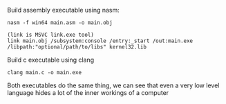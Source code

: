 Build assembly executable using nasm:
```
nasm -f win64 main.asm -o main.obj

(link is MSVC link.exe tool)
link main.obj /subsystem:console /entry:_start /out:main.exe /libpath:"optional/path/to/libs" kernel32.lib
```

Build c executable using clang
```
clang main.c -o main.exe
```

Both executables do the same thing, we can see that even a very low level language hides a lot of the inner workings of a computer
